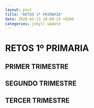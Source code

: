 ```yaml
---
layout: post
title: "RETOS 1º PRIMARIA"
date: 2020-05-13 20:09:23 +0200
categories: jekyll update
---
```


# RETOS 1º PRIMARIA

## PRIMER TRIMESTRE

## SEGUNDO TRIMESTRE

## TERCER TRIMESTRE
